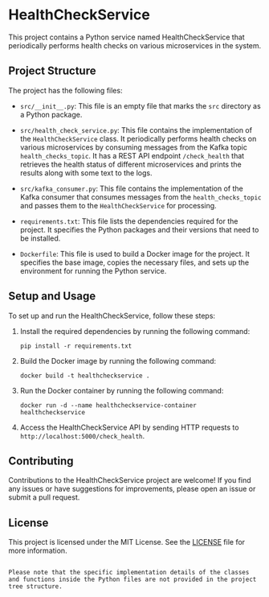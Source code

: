# HealthCheckService

This project contains a Python service named HealthCheckService that periodically performs health checks on various microservices in the system.

## Project Structure

The project has the following files:

- `src/__init__.py`: This file is an empty file that marks the `src` directory as a Python package.

- `src/health_check_service.py`: This file contains the implementation of the `HealthCheckService` class. It periodically performs health checks on various microservices by consuming messages from the Kafka topic `health_checks_topic`. It has a REST API endpoint `/check_health` that retrieves the health status of different microservices and prints the results along with some text to the logs.

- `src/kafka_consumer.py`: This file contains the implementation of the Kafka consumer that consumes messages from the `health_checks_topic` and passes them to the `HealthCheckService` for processing.

- `requirements.txt`: This file lists the dependencies required for the project. It specifies the Python packages and their versions that need to be installed.

- `Dockerfile`: This file is used to build a Docker image for the project. It specifies the base image, copies the necessary files, and sets up the environment for running the Python service.

## Setup and Usage

To set up and run the HealthCheckService, follow these steps:

1. Install the required dependencies by running the following command:
   ```
   pip install -r requirements.txt
   ```

2. Build the Docker image by running the following command:
   ```
   docker build -t healthcheckservice .
   ```

3. Run the Docker container by running the following command:
   ```
   docker run -d --name healthcheckservice-container healthcheckservice
   ```

4. Access the HealthCheckService API by sending HTTP requests to `http://localhost:5000/check_health`.

## Contributing

Contributions to the HealthCheckService project are welcome! If you find any issues or have suggestions for improvements, please open an issue or submit a pull request.

## License

This project is licensed under the MIT License. See the [LICENSE](LICENSE) file for more information.
```

Please note that the specific implementation details of the classes and functions inside the Python files are not provided in the project tree structure.